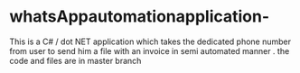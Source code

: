 # whatsAppautomationapplication-
This is a C# / dot NET application which takes the dedicated phone number from user to send him a file with an invoice in semi automated manner .  the code and files are in master branch 
